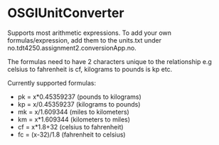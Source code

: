 # OSGIUnitConverter

Supports most arithmetic expressions. To add your own formulas/expression, add them to the units.txt under no.tdt4250.assignment2.conversionApp.no.

The formulas need to have 2 characters unique to the relationship e.g celsius to fahrenheit is cf, kilograms to pounds is kp etc.

Currently supported formulas:
* pk = x*0.45359237 (pounds to kilograms)
* kp = x/0.45359237 (kilograms to pounds)
* mk = x/1.609344   (miles to kilometers)
* km = x*1.609344   (kilometers to miles)
* cf = x*1.8+32     (celsius to fahrenheit)
* fc = (x-32)/1.8   (fahrenheit to celsius)
